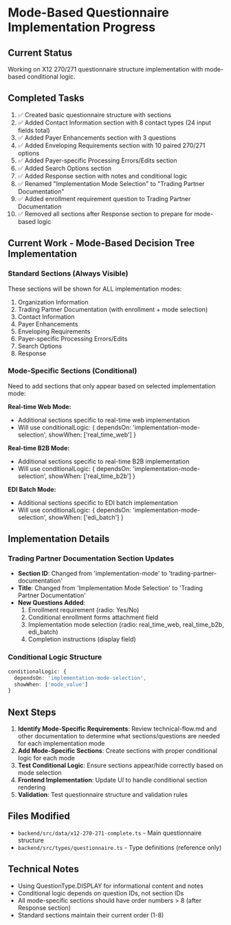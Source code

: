 # Mode-Based Questionnaire Implementation Progress

## Current Status
Working on X12 270/271 questionnaire structure implementation with mode-based conditional logic.

## Completed Tasks
1. ✅ Created basic questionnaire structure with sections
2. ✅ Added Contact Information section with 8 contact types (24 input fields total)
3. ✅ Added Payer Enhancements section with 3 questions
4. ✅ Added Enveloping Requirements section with 10 paired 270/271 options
5. ✅ Added Payer-specific Processing Errors/Edits section
6. ✅ Added Search Options section
7. ✅ Added Response section with notes and conditional logic
8. ✅ Renamed "Implementation Mode Selection" to "Trading Partner Documentation"
9. ✅ Added enrollment requirement question to Trading Partner Documentation
10. ✅ Removed all sections after Response section to prepare for mode-based logic

## Current Work - Mode-Based Decision Tree Implementation

### Standard Sections (Always Visible)
These sections will be shown for ALL implementation modes:
1. Organization Information
2. Trading Partner Documentation (with enrollment + mode selection)
3. Contact Information
4. Payer Enhancements
5. Enveloping Requirements
6. Payer-specific Processing Errors/Edits
7. Search Options
8. Response

### Mode-Specific Sections (Conditional)
Need to add sections that only appear based on selected implementation mode:

**Real-time Web Mode:**
- Additional sections specific to real-time web implementation
- Will use conditionalLogic: { dependsOn: 'implementation-mode-selection', showWhen: ['real_time_web'] }

**Real-time B2B Mode:**
- Additional sections specific to real-time B2B implementation  
- Will use conditionalLogic: { dependsOn: 'implementation-mode-selection', showWhen: ['real_time_b2b'] }

**EDI Batch Mode:**
- Additional sections specific to EDI batch implementation
- Will use conditionalLogic: { dependsOn: 'implementation-mode-selection', showWhen: ['edi_batch'] }

## Implementation Details

### Trading Partner Documentation Section Updates
- **Section ID**: Changed from 'implementation-mode' to 'trading-partner-documentation'
- **Title**: Changed from 'Implementation Mode Selection' to 'Trading Partner Documentation'
- **New Questions Added**:
  1. Enrollment requirement (radio: Yes/No)
  2. Conditional enrollment forms attachment field
  3. Implementation mode selection (radio: real_time_web, real_time_b2b, edi_batch)
  4. Completion instructions (display field)

### Conditional Logic Structure
```typescript
conditionalLogic: {
  dependsOn: 'implementation-mode-selection',
  showWhen: ['mode_value']
}
```

## Next Steps
1. **Identify Mode-Specific Requirements**: Review technical-flow.md and other documentation to determine what sections/questions are needed for each implementation mode
2. **Add Mode-Specific Sections**: Create sections with proper conditional logic for each mode
3. **Test Conditional Logic**: Ensure sections appear/hide correctly based on mode selection
4. **Frontend Implementation**: Update UI to handle conditional section rendering
5. **Validation**: Test questionnaire structure and validation rules

## Files Modified
- `backend/src/data/x12-270-271-complete.ts` - Main questionnaire structure
- `backend/src/types/questionnaire.ts` - Type definitions (reference only)

## Technical Notes
- Using QuestionType.DISPLAY for informational content and notes
- Conditional logic depends on question IDs, not section IDs
- All mode-specific sections should have order numbers > 8 (after Response section)
- Standard sections maintain their current order (1-8)
